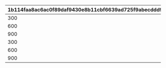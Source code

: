 |1b114faa8ac6ac0f89daf9430e8b11cbf6639ad725f9abecddd93b3212f19fda|545ff91543be073921df7d6b48734ed73ba9d94c6d6fdbbe94ef96a989472ce4|6fca6c0b88f8f798ec7e731859015e135becb42e1ec0fd530bcdc984d1cc5b6e|caf9f82fc4d637817e53db1b705623efedb544c9fa46c15ec6e85226c9f9424e|89ea61e1609b0f8812766ebed2c4bae285d6cc1707dacc5a7535fbf2a11845a0|
| --- | --- | --- | --- | --- |
|300|1|1|1|1|
|600|1|2|2|1|
|900|1|3|3|1|
|300|2|1|4|1|
|600|2|2|5|1|
|900|2|3|6|1|